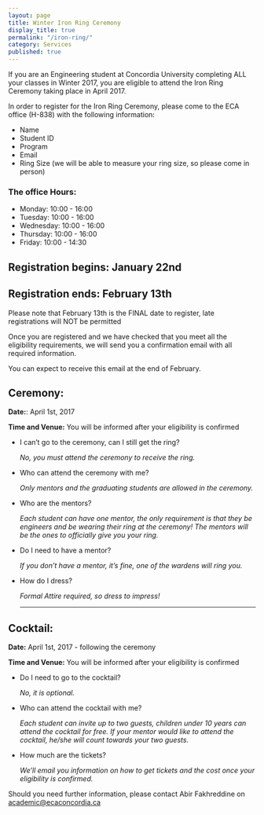 ```yaml
---
layout: page
title: Winter Iron Ring Ceremony
display_title: true
permalink: "/iron-ring/"
category: Services
published: true
---
```




If you are an Engineering student at Concordia University completing ALL your classes in Winter 2017, you are eligible to attend the Iron Ring Ceremony taking place in April 2017. 

In order to register for the Iron Ring Ceremony, please come to the ECA office (H-838) with the following information:
- Name
- Student ID
- Program
- Email
- Ring Size (we will be able to measure your ring size, so please come in person)

### The office Hours:
- Monday: 10:00 - 16:00
- Tuesday: 10:00 - 16:00
- Wednesday: 10:00 - 16:00
- Thursday: 10:00 - 16:00
- Friday: 10:00 - 14:30

## Registration begins: January 22nd
## Registration ends: February 13th

Please note that February 13th is the FINAL date to register, late registrations will NOT be permitted

Once you are registered and we have checked that you meet all the eligibility requirements, we will send you a confirmation email with all required information. 

You can expect to receive this email at the end of February.

## Ceremony:
__Date:__: April 1st, 2017

__Time and Venue:__ You will be informed after your eligibility is confirmed

* I can’t go to the ceremony, can I still get the ring?

	_No, you must attend the ceremony to receive the ring._
    
* Who can attend the ceremony with me?

	_Only mentors and the graduating students are allowed in the ceremony._
    
* Who are the mentors?

	_Each student can have one mentor, the only requirement is that they be engineers and be wearing their ring at the ceremony! The mentors will be the ones to officially give you your ring._
    
* Do I need to have a mentor?

	_If you don’t have a mentor, it’s fine, one of the wardens will ring you._
    
* How do I dress?

   _Formal Attire required, so dress to impress!_
   
   ---
    
## Cocktail:
**Date:** April 1st, 2017 - following the ceremony

**Time and Venue:** You will be informed after your eligibility is confirmed

- Do I need to go to the cocktail?

	_No, it is optional._

- Who can attend the cocktail with me?

	_Each student can invite up to two guests, children under 10 years can attend the cocktail for free. If your mentor would like to attend the cocktail, he/she will count towards your two guests._

- How much are the tickets?

	_We’ll email you information on how to get tickets and the cost once your eligibility is confirmed._

Should you need further information, please contact Abir Fakhreddine on academic@ecaconcordia.ca
